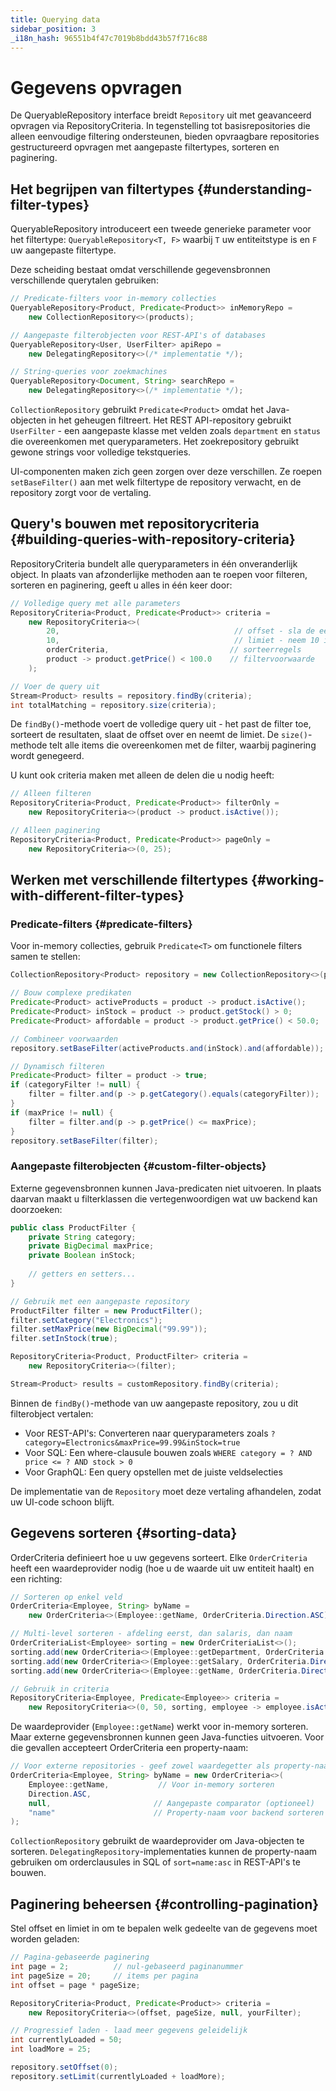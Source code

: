 ```yaml
---
title: Querying data
sidebar_position: 3
_i18n_hash: 96551b4f47c7019b8bdd43b57f716c88
---
```

<!-- vale off -->
# Gegevens opvragen <DocChip chip='since' label='25.02' />
<!-- vale on -->

De <JavadocLink type="data" location="com/webforj/data/repository/QueryableRepository" code="true">QueryableRepository</JavadocLink> interface breidt `Repository` uit met geavanceerd opvragen via <JavadocLink type="data" location="com/webforj/data/repository/RepositoryCriteria" code="true">RepositoryCriteria</JavadocLink>. In tegenstelling tot basisrepositories die alleen eenvoudige filtering ondersteunen, bieden opvraagbare repositories gestructureerd opvragen met aangepaste filtertypes, sorteren en paginering.

## Het begrijpen van filtertypes {#understanding-filter-types}

<JavadocLink type="data" location="com/webforj/data/repository/QueryableRepository" code="true">QueryableRepository</JavadocLink> introduceert een tweede generieke parameter voor het filtertype: `QueryableRepository<T, F>` waarbij `T` uw entiteitstype is en `F` uw aangepaste filtertype.

Deze scheiding bestaat omdat verschillende gegevensbronnen verschillende querytalen gebruiken:

```java
// Predicate-filters voor in-memory collecties
QueryableRepository<Product, Predicate<Product>> inMemoryRepo = 
    new CollectionRepository<>(products);

// Aangepaste filterobjecten voor REST-API's of databases  
QueryableRepository<User, UserFilter> apiRepo = 
    new DelegatingRepository<>(/* implementatie */);

// String-queries voor zoekmachines
QueryableRepository<Document, String> searchRepo = 
    new DelegatingRepository<>(/* implementatie */);
```

`CollectionRepository` gebruikt `Predicate<Product>` omdat het Java-objecten in het geheugen filtreert. Het REST API-repository gebruikt `UserFilter` - een aangepaste klasse met velden zoals `department` en `status` die overeenkomen met queryparameters. Het zoekrepository gebruikt gewone strings voor volledige tekstqueries.

UI-componenten maken zich geen zorgen over deze verschillen. Ze roepen `setBaseFilter()` aan met welk filtertype de repository verwacht, en de repository zorgt voor de vertaling.

## Query's bouwen met repositorycriteria {#building-queries-with-repository-criteria}

<JavadocLink type="data" location="com/webforj/data/repository/RepositoryCriteria" code="true">RepositoryCriteria</JavadocLink> bundelt alle queryparameters in één onveranderlijk object. In plaats van afzonderlijke methoden aan te roepen voor filteren, sorteren en paginering, geeft u alles in één keer door:

```java
// Volledige query met alle parameters
RepositoryCriteria<Product, Predicate<Product>> criteria = 
    new RepositoryCriteria<>(
        20,                                       // offset - sla de eerste 20 over
        10,                                       // limiet - neem 10 items  
        orderCriteria,                           // sorteerregels
        product -> product.getPrice() < 100.0    // filtervoorwaarde
    );

// Voer de query uit
Stream<Product> results = repository.findBy(criteria);
int totalMatching = repository.size(criteria);
```

De `findBy()`-methode voert de volledige query uit - het past de filter toe, sorteert de resultaten, slaat de offset over en neemt de limiet. De `size()`-methode telt alle items die overeenkomen met de filter, waarbij paginering wordt genegeerd.

U kunt ook criteria maken met alleen de delen die u nodig heeft:

```java
// Alleen filteren
RepositoryCriteria<Product, Predicate<Product>> filterOnly = 
    new RepositoryCriteria<>(product -> product.isActive());

// Alleen paginering  
RepositoryCriteria<Product, Predicate<Product>> pageOnly = 
    new RepositoryCriteria<>(0, 25);
```

## Werken met verschillende filtertypes {#working-with-different-filter-types}

### Predicate-filters {#predicate-filters}

Voor in-memory collecties, gebruik `Predicate<T>` om functionele filters samen te stellen:

```java
CollectionRepository<Product> repository = new CollectionRepository<>(products);

// Bouw complexe predikaten
Predicate<Product> activeProducts = product -> product.isActive();
Predicate<Product> inStock = product -> product.getStock() > 0;
Predicate<Product> affordable = product -> product.getPrice() < 50.0;

// Combineer voorwaarden
repository.setBaseFilter(activeProducts.and(inStock).and(affordable));

// Dynamisch filteren
Predicate<Product> filter = product -> true;
if (categoryFilter != null) {
    filter = filter.and(p -> p.getCategory().equals(categoryFilter));
}
if (maxPrice != null) {
    filter = filter.and(p -> p.getPrice() <= maxPrice);
}
repository.setBaseFilter(filter);
```

### Aangepaste filterobjecten {#custom-filter-objects}

Externe gegevensbronnen kunnen Java-predicaten niet uitvoeren. In plaats daarvan maakt u filterklassen die vertegenwoordigen wat uw backend kan doorzoeken:

```java
public class ProductFilter {
    private String category;
    private BigDecimal maxPrice;
    private Boolean inStock;
    
    // getters en setters...
}

// Gebruik met een aangepaste repository
ProductFilter filter = new ProductFilter();
filter.setCategory("Electronics");
filter.setMaxPrice(new BigDecimal("99.99"));
filter.setInStock(true);

RepositoryCriteria<Product, ProductFilter> criteria = 
    new RepositoryCriteria<>(filter);

Stream<Product> results = customRepository.findBy(criteria);
```

Binnen de `findBy()`-methode van uw aangepaste repository, zou u dit filterobject vertalen:
- Voor REST-API's: Converteren naar queryparameters zoals `?category=Electronics&maxPrice=99.99&inStock=true`
- Voor SQL: Een where-clausule bouwen zoals `WHERE category = ? AND price <= ? AND stock > 0`
- Voor GraphQL: Een query opstellen met de juiste veldselecties

De implementatie van de `Repository` moet deze vertaling afhandelen, zodat uw UI-code schoon blijft.

## Gegevens sorteren {#sorting-data}

<JavadocLink type="data" location="com/webforj/data/repository/OrderCriteria" code="true">OrderCriteria</JavadocLink> definieert hoe u uw gegevens sorteert. Elke `OrderCriteria` heeft een waardeprovider nodig (hoe u de waarde uit uw entiteit haalt) en een richting:

```java
// Sorteren op enkel veld
OrderCriteria<Employee, String> byName = 
    new OrderCriteria<>(Employee::getName, OrderCriteria.Direction.ASC);

// Multi-level sorteren - afdeling eerst, dan salaris, dan naam
OrderCriteriaList<Employee> sorting = new OrderCriteriaList<>();
sorting.add(new OrderCriteria<>(Employee::getDepartment, OrderCriteria.Direction.ASC));
sorting.add(new OrderCriteria<>(Employee::getSalary, OrderCriteria.Direction.DESC));  
sorting.add(new OrderCriteria<>(Employee::getName, OrderCriteria.Direction.ASC));

// Gebruik in criteria
RepositoryCriteria<Employee, Predicate<Employee>> criteria = 
    new RepositoryCriteria<>(0, 50, sorting, employee -> employee.isActive());
```

De waardeprovider (`Employee::getName`) werkt voor in-memory sorteren. Maar externe gegevensbronnen kunnen geen Java-functies uitvoeren. Voor die gevallen accepteert OrderCriteria een property-naam:

```java
// Voor externe repositories - geef zowel waardegetter als property-naam op
OrderCriteria<Employee, String> byName = new OrderCriteria<>(
    Employee::getName,           // Voor in-memory sorteren
    Direction.ASC,
    null,                       // Aangepaste comparator (optioneel)
    "name"                      // Property-naam voor backend sorteren
);
```

`CollectionRepository` gebruikt de waardeprovider om Java-objecten te sorteren. `DelegatingRepository`-implementaties kunnen de property-naam gebruiken om orderclausules in SQL of `sort=name:asc` in REST-API's te bouwen.

## Paginering beheersen {#controlling-pagination}

Stel offset en limiet in om te bepalen welk gedeelte van de gegevens moet worden geladen:

```java
// Pagina-gebaseerde paginering
int page = 2;          // nul-gebaseerd paginanummer
int pageSize = 20;     // items per pagina
int offset = page * pageSize;

RepositoryCriteria<Product, Predicate<Product>> criteria = 
    new RepositoryCriteria<>(offset, pageSize, null, yourFilter);

// Progressief laden - laad meer gegevens geleidelijk  
int currentlyLoaded = 50;
int loadMore = 25;

repository.setOffset(0);
repository.setLimit(currentlyLoaded + loadMore);
```
